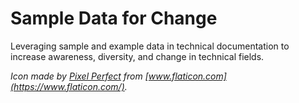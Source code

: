 # Sample Data for Change

Leveraging sample and example data in technical documentation to increase awareness, diversity, and change in technical fields.

*Icon made by [Pixel Perfect](https://www.flaticon.com/authors/pixel-perfect) from [www.flaticon.com](https://www.flaticon.com/).*
